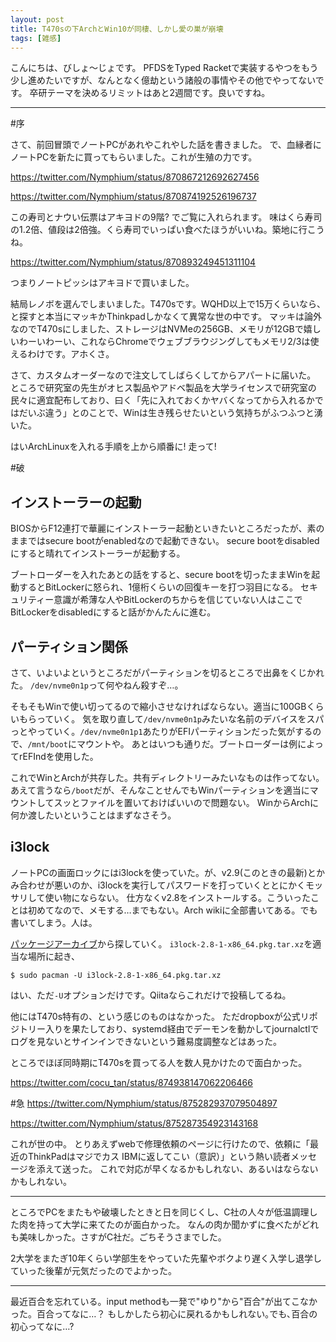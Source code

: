 ```yaml
---
layout: post
title: T470sの下ArchとWin10が同棲、しかし愛の巣が崩壊
tags: [雑感]
---
```


こんにちは、びしょ〜じょです。
PFDSをTyped Racketで実装するやつをもう少し進めたいですが、なんとなく億劫という諸般の事情やその他でやってないです。
卒研テーマを決めるリミットはあと2週間です。良いですね。

---

#序

さて、前回冒頭でノートPCがあれやこれやした話を書きました。
で、血縁者にノートPCを新たに買ってもらいました。これが生殖の力です。

https://twitter.com/Nymphium/status/870867212692627456

https://twitter.com/Nymphium/status/870874192526196737

この寿司とナウい伝票はアキヨドの9階? でご覧に入れられます。
味はくら寿司の1.2倍、値段は2倍強。くら寿司でいっぱい食べたほうがいいね。築地に行こうね。

https://twitter.com/Nymphium/status/870893249451311104

つまりノートピッシはアキヨドで買いました。

結局レノボを選んでしまいました。T470sです。WQHD以上で15万くらいなら、と探すと本当にマッキかThinkpadしかなくて異常な世の中です。
マッキは論外なのでT470sにしました、ストレージはNVMeの256GB、メモリが12GBで嬉しいわーいわーい、これならChromeでウェブブラウジングしてもメモリ2/3は使えるわけです。アホくさ。

さて、カスタムオーダーなので注文してしばらくしてからアパートに届いた。
ところで研究室の先生がオヒス製品やアドベ製品を大学ライセンスで研究室の民々に適宜配布しており、曰く「先に入れておくかヤバくなってから入れるかではだいぶ違う」とのことで、Winは生き残らせたいという気持ちがふつふつと湧いた。

はいArchLinuxを入れる手順を上から順番に! 走って!

#破
## インストーラーの起動
BIOSからF12連打で華麗にインストーラー起動といきたいところだったが、素のままではsecure bootがenabledなので起動できない。
secure bootをdisabledにすると晴れてインストーラーが起動する。

ブートローダーを入れたあとの話をすると、secure bootを切ったままWinを起動するとBitLockerに怒られ、1億桁くらいの回復キーを打つ羽目になる。
セキュリティー意識が希薄な人やBitLockerのちからを信じていない人はここでBitLockerをdisabledにすると話がかんたんに進む。

## パーティション関係
さて、いよいよというところだがパーティションを切るところで出鼻をくじかれた。
`/dev/nvme0n1p`って何やねん殺すぞ…。

そもそもWinで使い切ってるので縮小させなければならない。適当に100GBくらいもらっていく。
気を取り直して`/dev/nvme0n1p`みたいな名前のデバイスをスパっとやっていく。`/dev/nvme0n1p1`あたりがEFIパーティションだった気がするので、`/mnt/boot`にマウントや。
あとはいつも通りだ。ブートローダーは例によってrEFIndを使用した。

これでWinとArchが共存した。共有ディレクトリーみたいなものは作ってない。
あえて言うなら`/boot`だが、そんなことせんでもWinパーティションを適当にマウントしてスッとファイルを置いておけばいいので問題ない。
WinからArchに何か渡したいということはまずなさそう。

## i3lock
ノートPCの画面ロックにはi3lockを使っていた。が、v2.9(このときの最新)とかみ合わせが悪いのか、i3lockを実行してパスワードを打っていくととにかくモッサリして使い物にならない。
仕方なくv2.8をインストールする。こういったことは初めてなので、メモする…までもない。Arch wikiに全部書いてある。でも書いてしまう。人は。

[パッケージアーカイブ](https://archive.archlinux.org/packages/)から探していく。
`i3lock-2.8-1-x86_64.pkg.tar.xz`を適当な場所に起き、

```shell-session
$ sudo pacman -U i3lock-2.8-1-x86_64.pkg.tar.xz
```

はい、ただ`-U`オプションだけです。Qiitaならこれだけで投稿してるね。

他にはT470s特有の、という感じのものはなかった。
ただdropboxが公式リポジトリー入りを果たしており、systemd経由でデーモンを動かしてjournalctlでログを見ないとサインインできないという難易度調整などはあった。

ところでほぼ同時期にT470sを買ってる人を数人見かけたので面白かった。

https://twitter.com/cocu_tan/status/874938147062206466

#急
https://twitter.com/Nymphium/status/875282937079504897

https://twitter.com/Nymphium/status/875287354923143168

これが世の中。
とりあえずwebで修理依頼のページに行けたので、依頼に「最近のThinkPadはマジでカス IBMに返してこい（意訳）」という熱い読者メッセージを添えて送った。
これで対応が早くなるかもしれない、あるいはならないかもしれない。

---

ところでPCをまたもや破壊したときと日を同じくし、C社の人々が低温調理した肉を持って大学に来てたのが面白かった。
なんの肉か聞かずに食べたがどれも美味しかった。さすがC社だ。ごちそうさまでした。

2大学をまたぎ10年くらい学部生をやっていた先輩やボクより遅く入学し退学していった後輩が元気だったのでよかった。

---

最近百合を忘れている。input methodも一発で"ゆり"から"百合"が出てこなかった。百合ってなに…？
もしかしたら初心に戻れるかもしれない｡でも､百合の初心ってなに…?

